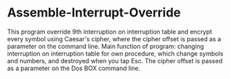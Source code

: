 # Assemble-Interrupt-Override
This program override 9th interruption on interruption table and encrypt every symbol using Caesar's cipher, where the cipher offset is passed as a parameter on the command line.
Main function of program: changing interruption on interruption table for own procedure, which change symbols and numbers, and destroyed when you tap Esc. The cipher offset is passed as a parameter on the Dos BOX command line.  
